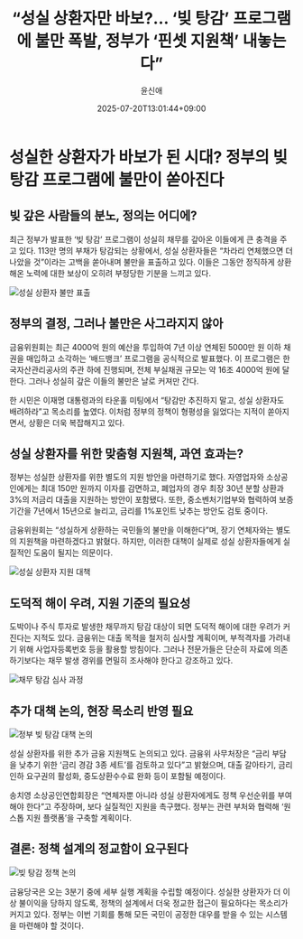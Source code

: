 ﻿---
title: "“성실 상환자만 바보?… ‘빚 탕감’ 프로그램에 불만 폭발, 정부가 ‘핀셋 지원책’ 내놓는다”"
description: "## “성실히 갚은 사람만 바보 됐다” 113만 명 빚 탕감… 상환자는 분노 정부, 맞춤형 지원책 마련 착수 ..."
date: 2025-07-20T13:01:44+09:00
author: "윤신애"
categories: ["economy"]
tags: ["뉴스", "이슈", "금융위원회", "대출", "빚", "성실 상환자", "소상공인", "자영업자", "정부", "형평성 논란", "부실채권"]
hash: d9c2de4f
source_url: "https://www.reportera.co.kr/news/debt-forgiveness-system-for-faithful-repayers/"
url: "/economy/seongsil-sanghwanjaman-babo-bij/"
images: ["https://imagedelivery.net/BhPWbivJAhTvor9c-8lV2w/3d0d2f81-15c7-4544-1a44-2b31eff0c300/public", "https://imagedelivery.net/BhPWbivJAhTvor9c-8lV2w/d6589611-c2a7-45a1-d4c6-4ea662bf7300/public", "https://imagedelivery.net/BhPWbivJAhTvor9c-8lV2w/6a69e6bf-6364-461d-f1af-c1ebd8fede00/public", "https://imagedelivery.net/BhPWbivJAhTvor9c-8lV2w/191a2e0e-d354-4dd1-1f87-9fb0bab07800/public", "https://imagedelivery.net/BhPWbivJAhTvor9c-8lV2w/e359e77c-c1e0-4cec-13e4-687df98d6f00/public"]
thumbnail: "https://imagedelivery.net/BhPWbivJAhTvor9c-8lV2w/3d0d2f81-15c7-4544-1a44-2b31eff0c300/public"
image: "https://imagedelivery.net/BhPWbivJAhTvor9c-8lV2w/3d0d2f81-15c7-4544-1a44-2b31eff0c300/public"
featured_image: "https://imagedelivery.net/BhPWbivJAhTvor9c-8lV2w/3d0d2f81-15c7-4544-1a44-2b31eff0c300/public"
image_width: 1200
image_height: 630
slug: "seongsil-sanghwanjaman-babo-bij"
type: "post"
layout: "single"
news_keywords: "뉴스, 이슈, 금융위원회, 대출, 빚"
robots: "index, follow"
draft: false
---

# 성실한 상환자가 바보가 된 시대? 정부의 빚 탕감 프로그램에 불만이 쏟아진다

## 빚 갚은 사람들의 분노, 정의는 어디에?

최근 정부가 발표한 ‘빚 탕감’ 프로그램이 성실히 채무를 갚아온 이들에게 큰 충격을 주고 있다. 113만 명의 부채가 탕감되는 상황에서, 성실 상환자들은 “차라리 연체했으면 더 나았을 것”이라는 고백을 쏟아내며 불만을 표출하고 있다. 이들은 그동안 정직하게 상환해온 노력에 대한 보상이 오히려 부정당한 기분을 느끼고 있다.


![성실 상환자 불만 표출](https://imagedelivery.net/BhPWbivJAhTvor9c-8lV2w/3d0d2f81-15c7-4544-1a44-2b31eff0c300/public)


## 정부의 결정, 그러나 불만은 사그라지지 않아

금융위원회는 최근 4000억 원의 예산을 투입하여 7년 이상 연체된 5000만 원 이하 채권을 매입하고 소각하는 ‘배드뱅크’ 프로그램을 공식적으로 발표했다. 이 프로그램은 한국자산관리공사의 주관 하에 진행되며, 전체 부실채권 규모는 약 16조 4000억 원에 달한다. 그러나 성실히 갚은 이들의 불만은 날로 커져만 간다.

한 시민은 이재명 대통령과의 타운홀 미팅에서 “탕감만 추진하지 말고, 성실 상환자도 배려하라”고 목소리를 높였다. 이처럼 정부의 정책이 형평성을 잃었다는 지적이 쏟아지면서, 상황은 더욱 복잡해지고 있다.

## 성실 상환자를 위한 맞춤형 지원책, 과연 효과는?

정부는 성실한 상환자를 위한 별도의 지원 방안을 마련하기로 했다. 자영업자와 소상공인에게는 최대 150만 원까지 이자를 감면하고, 폐업자의 경우 최장 30년 분할 상환과 3%의 저금리 대출을 지원하는 방안이 포함됐다. 또한, 중소벤처기업부와 협력하여 보증 기간을 7년에서 15년으로 늘리고, 금리를 1%포인트 낮추는 방안도 검토 중이다.

금융위원회는 “성실하게 상환하는 국민들의 불만을 이해한다”며, 장기 연체자와는 별도의 지원책을 마련하겠다고 밝혔다. 하지만, 이러한 대책이 실제로 성실 상환자들에게 실질적인 도움이 될지는 의문이다.


![성실 상환자 지원 대책](https://imagedelivery.net/BhPWbivJAhTvor9c-8lV2w/e359e77c-c1e0-4cec-13e4-687df98d6f00/public)


## 도덕적 해이 우려, 지원 기준의 필요성

도박이나 주식 투자로 발생한 채무까지 탕감 대상이 되면 도덕적 해이에 대한 우려가 커진다는 지적도 있다. 금융위는 대출 목적을 철저히 심사할 계획이며, 부적격자를 가려내기 위해 사업자등록번호 등을 활용할 방침이다. 그러나 전문가들은 단순히 자료에 의존하기보다는 채무 발생 경위를 면밀히 조사해야 한다고 강조하고 있다.


![채무 탕감 심사 과정](https://imagedelivery.net/BhPWbivJAhTvor9c-8lV2w/d6589611-c2a7-45a1-d4c6-4ea662bf7300/public)


## 추가 대책 논의, 현장 목소리 반영 필요


![정부 빚 탕감 대책 논의](https://imagedelivery.net/BhPWbivJAhTvor9c-8lV2w/191a2e0e-d354-4dd1-1f87-9fb0bab07800/public)


성실 상환자를 위한 추가 금융 지원책도 논의되고 있다. 금융위 사무처장은 “금리 부담을 낮추기 위한 ‘금리 경감 3종 세트’를 검토하고 있다”고 밝혔으며, 대출 갈아타기, 금리 인하 요구권의 활성화, 중도상환수수료 완화 등이 포함될 예정이다.

송치영 소상공인연합회장은 “연체자뿐 아니라 성실 상환자에게도 정책 우선순위를 부여해야 한다”고 주장하며, 보다 실질적인 지원을 촉구했다. 정부는 관련 부처와 협력해 ‘원스톱 지원 플랫폼’을 구축할 계획이다.

## 결론: 정책 설계의 정교함이 요구된다


![빚 탕감 정책 논의](https://imagedelivery.net/BhPWbivJAhTvor9c-8lV2w/6a69e6bf-6364-461d-f1af-c1ebd8fede00/public)


금융당국은 오는 3분기 중에 세부 실행 계획을 수립할 예정이다. 성실한 상환자가 더 이상 불이익을 당하지 않도록, 정책의 설계에서 더욱 정교한 접근이 필요하다는 목소리가 커지고 있다. 정부는 이번 기회를 통해 모든 국민이 공정한 대우를 받을 수 있는 시스템을 마련해야 할 것이다.

